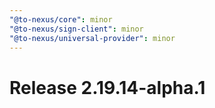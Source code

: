 ```yaml
---
"@to-nexus/core": minor
"@to-nexus/sign-client": minor
"@to-nexus/universal-provider": minor
---
```


# Release 2.19.14-alpha.1

